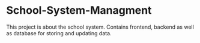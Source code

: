 # School-System-Managment
This project is about the school system. Contains frontend, backend as well as database for storing and updating data.
